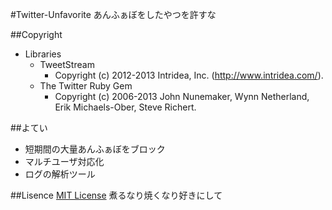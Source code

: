 #Twitter-Unfavorite
あんふぁぼをしたやつを許すな

##Copyright
* Libraries
    * TweetStream
       * Copyright (c) 2012-2013 Intridea, Inc. (http://www.intridea.com/).
    * The Twitter Ruby Gem
       * Copyright (c) 2006-2013 John Nunemaker, Wynn Netherland, Erik Michaels-Ober, Steve Richert.

##よてい
* 短期間の大量あんふぁぼをブロック
* マルチユーザ対応化
* ログの解析ツール

##Lisence
[MIT License](http://opensource.org/licenses/MIT)
煮るなり焼くなり好きにして
